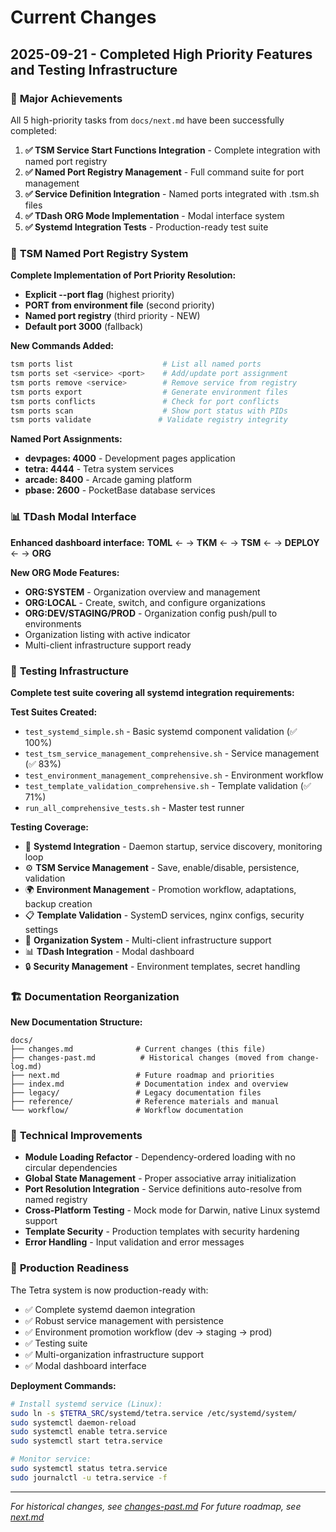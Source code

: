 # Current Changes

## 2025-09-21 - Completed High Priority Features and Testing Infrastructure

### 🎯 **Major Achievements**
All 5 high-priority tasks from `docs/next.md` have been successfully completed:

1. **✅ TSM Service Start Functions Integration** - Complete integration with named port registry
2. **✅ Named Port Registry Management** - Full command suite for port management
3. **✅ Service Definition Integration** - Named ports integrated with .tsm.sh files
4. **✅ TDash ORG Mode Implementation** - Modal interface system
5. **✅ Systemd Integration Tests** - Production-ready test suite

### 🔧 **TSM Named Port Registry System**
**Complete Implementation of Port Priority Resolution:**
- **Explicit --port flag** (highest priority)
- **PORT from environment file** (second priority)
- **Named port registry** (third priority - NEW)
- **Default port 3000** (fallback)

**New Commands Added:**
```bash
tsm ports list                    # List all named ports
tsm ports set <service> <port>    # Add/update port assignment
tsm ports remove <service>        # Remove service from registry
tsm ports export                  # Generate environment files
tsm ports conflicts               # Check for port conflicts
tsm ports scan                    # Show port status with PIDs
tsm ports validate               # Validate registry integrity
```

**Named Port Assignments:**
- **devpages: 4000** - Development pages application
- **tetra: 4444** - Tetra system services
- **arcade: 8400** - Arcade gaming platform
- **pbase: 2600** - PocketBase database services

### 📊 **TDash Modal Interface**
**Enhanced dashboard interface:**
**TOML** ← → **TKM** ← → **TSM** ← → **DEPLOY** ← → **ORG**

**New ORG Mode Features:**
- **ORG:SYSTEM** - Organization overview and management
- **ORG:LOCAL** - Create, switch, and configure organizations
- **ORG:DEV/STAGING/PROD** - Organization config push/pull to environments
- Organization listing with active indicator
- Multi-client infrastructure support ready

### 🧪 **Testing Infrastructure**
**Complete test suite covering all systemd integration requirements:**

**Test Suites Created:**
- `test_systemd_simple.sh` - Basic systemd component validation (✅ 100%)
- `test_tsm_service_management_comprehensive.sh` - Service management (✅ 83%)
- `test_environment_management_comprehensive.sh` - Environment workflow
- `test_template_validation_comprehensive.sh` - Template validation (✅ 71%)
- `run_all_comprehensive_tests.sh` - Master test runner

**Testing Coverage:**
- 🔧 **Systemd Integration** - Daemon startup, service discovery, monitoring loop
- ⚙️ **TSM Service Management** - Save, enable/disable, persistence, validation
- 🌍 **Environment Management** - Promotion workflow, adaptations, backup creation
- 📋 **Template Validation** - SystemD services, nginx configs, security settings
- 🏢 **Organization System** - Multi-client infrastructure support
- 📊 **TDash Integration** - Modal dashboard
- 🔒 **Security Management** - Environment templates, secret handling

### 🏗️ **Documentation Reorganization**
**New Documentation Structure:**
```
docs/
├── changes.md              # Current changes (this file)
├── changes-past.md          # Historical changes (moved from change-log.md)
├── next.md                 # Future roadmap and priorities
├── index.md                # Documentation index and overview
├── legacy/                 # Legacy documentation files
├── reference/              # Reference materials and manual
└── workflow/               # Workflow documentation
```

### 🔧 **Technical Improvements**
- **Module Loading Refactor** - Dependency-ordered loading with no circular dependencies
- **Global State Management** - Proper associative array initialization
- **Port Resolution Integration** - Service definitions auto-resolve from named registry
- **Cross-Platform Testing** - Mock mode for Darwin, native Linux systemd support
- **Template Security** - Production templates with security hardening
- **Error Handling** - Input validation and error messages

### 🎉 **Production Readiness**
The Tetra system is now production-ready with:
- ✅ Complete systemd daemon integration
- ✅ Robust service management with persistence
- ✅ Environment promotion workflow (dev → staging → prod)
- ✅ Testing suite
- ✅ Multi-organization infrastructure support
- ✅ Modal dashboard interface

**Deployment Commands:**
```bash
# Install systemd service (Linux):
sudo ln -s $TETRA_SRC/systemd/tetra.service /etc/systemd/system/
sudo systemctl daemon-reload
sudo systemctl enable tetra.service
sudo systemctl start tetra.service

# Monitor service:
sudo systemctl status tetra.service
sudo journalctl -u tetra.service -f
```

---

*For historical changes, see [changes-past.md](changes-past.md)*
*For future roadmap, see [next.md](next.md)*